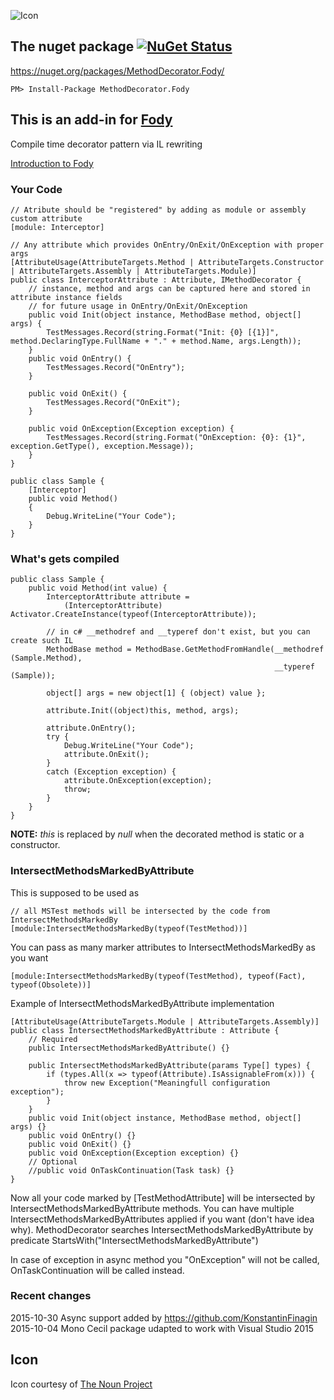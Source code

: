 ![Icon](https://raw.github.com/Fody/MethodDecorator/master/Icons/package_icon.png)

## The nuget package  [![NuGet Status](http://img.shields.io/nuget/v/MethodDecorator.Fody.svg?style=flat)](https://www.nuget.org/packages/MethodDecorator.Fody/)

https://nuget.org/packages/MethodDecorator.Fody/

    PM> Install-Package MethodDecorator.Fody

## This is an add-in for [Fody](https://github.com/Fody/Fody/) 

Compile time decorator pattern via IL rewriting

[Introduction to Fody](http://github.com/Fody/Fody/wiki/SampleUsage)

### Your Code
	// Atribute should be "registered" by adding as module or assembly custom attribute
	[module: Interceptor]
	
	// Any attribute which provides OnEntry/OnExit/OnException with proper args
	[AttributeUsage(AttributeTargets.Method | AttributeTargets.Constructor | AttributeTargets.Assembly | AttributeTargets.Module)]
	public class InterceptorAttribute : Attribute, IMethodDecorator	{
	    // instance, method and args can be captured here and stored in attribute instance fields
		// for future usage in OnEntry/OnExit/OnException
		public void Init(object instance, MethodBase method, object[] args) {
			TestMessages.Record(string.Format("Init: {0} [{1}]", method.DeclaringType.FullName + "." + method.Name, args.Length));
		}
		public void OnEntry() {
	        TestMessages.Record("OnEntry");
	    }
	
	    public void OnExit() {
	        TestMessages.Record("OnExit");
	    }
	
	    public void OnException(Exception exception) {
	        TestMessages.Record(string.Format("OnException: {0}: {1}", exception.GetType(), exception.Message));
	    }
	}
	
	public class Sample	{
		[Interceptor]
		public void Method()
		{
		    Debug.WriteLine("Your Code");
		}
	}

### What's gets compiled
	
	public class Sample {
		public void Method(int value) {
		    InterceptorAttribute attribute = 
		        (InterceptorAttribute) Activator.CreateInstance(typeof(InterceptorAttribute));
		    
			// in c# __methodref and __typeref don't exist, but you can create such IL 
			MethodBase method = MethodBase.GetMethodFromHandle(__methodref (Sample.Method), 
															   __typeref (Sample));
		    
			object[] args = new object[1] { (object) value };
			
			attribute.Init((object)this, method, args);

			attribute.OnEntry();
		    try {
		        Debug.WriteLine("Your Code");
		        attribute.OnExit();
		    }
		    catch (Exception exception) {
		        attribute.OnException(exception);
		        throw;
		    }
		}
	}

**NOTE:** *this* is replaced by *null* when the decorated method is static or a constructor.

### IntersectMethodsMarkedByAttribute

This is supposed to be used as	

	// all MSTest methods will be intersected by the code from IntersectMethodsMarkedBy 
	[module:IntersectMethodsMarkedBy(typeof(TestMethod))] 

You can pass as many marker attributes to IntersectMethodsMarkedBy as you want
	
	[module:IntersectMethodsMarkedBy(typeof(TestMethod), typeof(Fact), typeof(Obsolete))]

Example of IntersectMethodsMarkedByAttribute implementation

	[AttributeUsage(AttributeTargets.Module | AttributeTargets.Assembly)]
	public class IntersectMethodsMarkedByAttribute : Attribute {
		// Required
		public IntersectMethodsMarkedByAttribute() {}

		public IntersectMethodsMarkedByAttribute(params Type[] types) {
			if (types.All(x => typeof(Attribute).IsAssignableFrom(x))) {
				throw new Exception("Meaningfull configuration exception");
			}
		}
		public void Init(object instance, MethodBase method, object[] args) {}
		public void OnEntry() {}
		public void OnExit() {}
		public void OnException(Exception exception) {}
        // Optional
        //public void OnTaskContinuation(Task task) {}
	}

Now all your code marked by [TestMethodAttribute] will be intersected by IntersectMethodsMarkedByAttribute methods.
You can have multiple IntersectMethodsMarkedByAttributes applied if you want (don't have idea why). 
MethodDecorator searches IntersectMethodsMarkedByAttribute by predicate StartsWith("IntersectMethodsMarkedByAttribute")

In case of exception in async method you "OnException" will not be called, OnTaskContinuation will be called instead.

### Recent changes

2015-10-30 Async support added by https://github.com/KonstantinFinagin
2015-10-04 Mono Cecil package udapted to work with Visual Studio 2015

## Icon

Icon courtesy of [The Noun Project](http://thenounproject.com)



